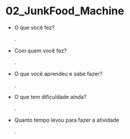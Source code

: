 # 02_JunkFood_Machine

* O que você fez?
	<p>.</p>

* Com quem você fez?
	<p>.</p>

* O que você aprendeu e sabe fazer?
	<p>.</p>

* O que tem dificuldade ainda?
	<p>.</p>

* Quanto tempo levou para fazer a atividade
	<p>.</p>
